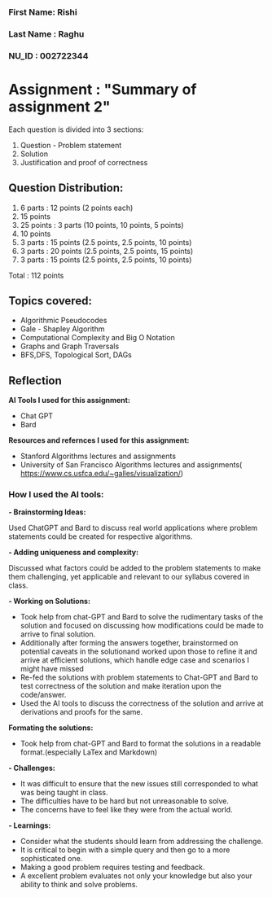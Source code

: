 ### First Name: Rishi
### Last Name : Raghu
### NU_ID : 002722344

# Assignment : "Summary of assignment 2" 

Each question is divided into 3 sections:

1. Question - Problem statement
2. Solution 
3. Justification and proof of correctness

## Question Distribution:

1. 6 parts : 12 points (2 points each)
2. 15 points
3. 25 points : 3 parts (10 points, 10 points, 5 points)
4. 10 points
5. 3 parts : 15 points (2.5 points, 2.5 points, 10 points)
6. 3 parts : 20 points (2.5 points, 2.5 points, 15 points)
7. 3 parts : 15 points (2.5 points, 2.5 points, 10 points)

Total : 112 points

## Topics covered:
- Algorithmic Pseudocodes
- Gale - Shapley Algorithm
- Computational Complexity and Big O Notation
- Graphs and Graph Traversals
- BFS,DFS, Topological Sort, DAGs

## Reflection

**AI Tools I used for this assignment:**
- Chat GPT
- Bard

**Resources and refernces I used for this assignment:**

- Stanford Algorithms lectures and assignments
- University of San Francisco Algorithms lectures and assignments( https://www.cs.usfca.edu/~galles/visualization/)

### How I used the AI tools:

**- Brainstorming Ideas:** 

Used ChatGPT and Bard to discuss real world applications where problem statements could be created for respective algorithms.

**- Adding uniqueness and complexity:**

Discussed what factors could be added to the problem statements to make them challenging, yet applicable and relevant to our syllabus covered in class.

**- Working on Solutions:** 

- Took help from chat-GPT and Bard to solve the rudimentary tasks of the solution and focused on discussing how modifications could be made to arrive to final solution.
- Additionally after forming the answers together, brainstormed on potential caveats in the solutionand worked upon those to refine it and arrive at efficient solutions, which handle edge case and scenarios I might have missed
- Re-fed the solutions with problem statements to Chat-GPT and Bard to test correctness of the solution and make iteration upon the code/answer.
- Used the AI tools to discuss the correctness of the solution and arrive at derivations and proofs for the same.

**Formating the solutions:**
- Took help from chat-GPT and Bard to format the solutions in a readable format.(especially LaTex and Markdown)

**- Challenges:**

- It was difficult to ensure that the new issues still corresponded to what was being taught in class.
- The difficulties have to be hard but not unreasonable to solve.
- The concerns have to feel like they were from the actual world.

**- Learnings:**

- Consider what the students should learn from addressing the challenge.
- It is critical to begin with a simple query and then go to a more sophisticated one.
- Making a good problem requires testing and feedback.
- A excellent problem evaluates not only your knowledge but also your ability to think and solve problems.